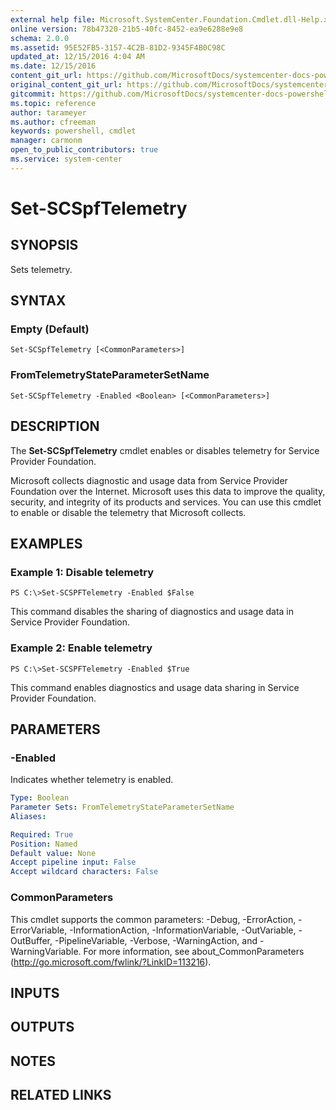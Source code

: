 ```yaml
---
external help file: Microsoft.SystemCenter.Foundation.Cmdlet.dll-Help.xml
online version: 78b47320-21b5-40fc-8452-ea9e6288e9e8
schema: 2.0.0
ms.assetid: 95E52FB5-3157-4C2B-81D2-9345F4B0C98C
updated_at: 12/15/2016 4:04 AM
ms.date: 12/15/2016
content_git_url: https://github.com/MicrosoftDocs/systemcenter-docs-powershell/blob/master/systemcenter-cmdlets/SystemCenter2016/ServiceProviderFoundation/vlatest/Set-SCSpfTelemetry.md
original_content_git_url: https://github.com/MicrosoftDocs/systemcenter-docs-powershell/blob/master/systemcenter-cmdlets/SystemCenter2016/ServiceProviderFoundation/vlatest/Set-SCSpfTelemetry.md
gitcommit: https://github.com/MicrosoftDocs/systemcenter-docs-powershell/blob/7df4508c7b907a214e6a8eca76037b06065ef078/systemcenter-cmdlets/SystemCenter2016/ServiceProviderFoundation/vlatest/Set-SCSpfTelemetry.md
ms.topic: reference
author: tarameyer
ms.author: cfreeman
keywords: powershell, cmdlet
manager: carmonm
open_to_public_contributors: true
ms.service: system-center
---
```


# Set-SCSpfTelemetry

## SYNOPSIS
Sets telemetry.

## SYNTAX

### Empty (Default)
```
Set-SCSpfTelemetry [<CommonParameters>]
```

### FromTelemetryStateParameterSetName
```
Set-SCSpfTelemetry -Enabled <Boolean> [<CommonParameters>]
```

## DESCRIPTION
The **Set-SCSpfTelemetry** cmdlet enables or disables telemetry for Service Provider Foundation.

Microsoft collects diagnostic and usage data from Service Provider Foundation over the Internet.
Microsoft uses this data to improve the quality, security, and integrity of its products and services.
You can use this cmdlet to enable or disable the telemetry that Microsoft collects.

## EXAMPLES

### Example 1: Disable telemetry
```
PS C:\>Set-SCSPFTelemetry -Enabled $False
```

This command disables the sharing of diagnostics and usage data in Service Provider Foundation.

### Example 2: Enable telemetry
```
PS C:\>Set-SCSPFTelemetry -Enabled $True
```

This command enables diagnostics and usage data sharing in Service Provider Foundation.

## PARAMETERS

### -Enabled
Indicates whether telemetry is enabled.

```yaml
Type: Boolean
Parameter Sets: FromTelemetryStateParameterSetName
Aliases: 

Required: True
Position: Named
Default value: None
Accept pipeline input: False
Accept wildcard characters: False
```

### CommonParameters
This cmdlet supports the common parameters: -Debug, -ErrorAction, -ErrorVariable, -InformationAction, -InformationVariable, -OutVariable, -OutBuffer, -PipelineVariable, -Verbose, -WarningAction, and -WarningVariable. For more information, see about_CommonParameters (http://go.microsoft.com/fwlink/?LinkID=113216).

## INPUTS

## OUTPUTS

## NOTES

## RELATED LINKS

